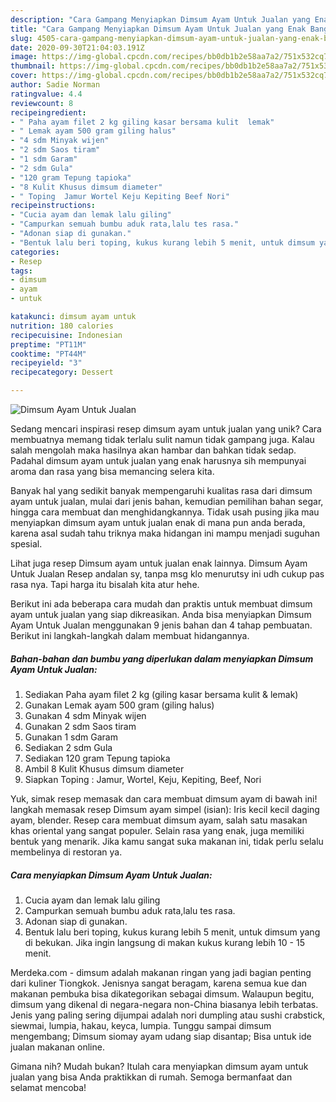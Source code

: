```yaml
---
description: "Cara Gampang Menyiapkan Dimsum Ayam Untuk Jualan yang Enak Banget"
title: "Cara Gampang Menyiapkan Dimsum Ayam Untuk Jualan yang Enak Banget"
slug: 4505-cara-gampang-menyiapkan-dimsum-ayam-untuk-jualan-yang-enak-banget
date: 2020-09-30T21:04:03.191Z
image: https://img-global.cpcdn.com/recipes/bb0db1b2e58aa7a2/751x532cq70/dimsum-ayam-untuk-jualan-foto-resep-utama.jpg
thumbnail: https://img-global.cpcdn.com/recipes/bb0db1b2e58aa7a2/751x532cq70/dimsum-ayam-untuk-jualan-foto-resep-utama.jpg
cover: https://img-global.cpcdn.com/recipes/bb0db1b2e58aa7a2/751x532cq70/dimsum-ayam-untuk-jualan-foto-resep-utama.jpg
author: Sadie Norman
ratingvalue: 4.4
reviewcount: 8
recipeingredient:
- " Paha ayam filet 2 kg giling kasar bersama kulit  lemak"
- " Lemak ayam 500 gram giling halus"
- "4 sdm Minyak wijen"
- "2 sdm Saos tiram"
- "1 sdm Garam"
- "2 sdm Gula"
- "120 gram Tepung tapioka"
- "8 Kulit Khusus dimsum diameter"
- " Toping  Jamur Wortel Keju Kepiting Beef Nori"
recipeinstructions:
- "Cucia ayam dan lemak lalu giling"
- "Campurkan semuah bumbu aduk rata,lalu tes rasa."
- "Adonan siap di gunakan."
- "Bentuk lalu beri toping, kukus kurang lebih 5 menit, untuk dimsum yang di bekukan. Jika ingin langsung di makan kukus kurang lebih 10 - 15 menit."
categories:
- Resep
tags:
- dimsum
- ayam
- untuk

katakunci: dimsum ayam untuk 
nutrition: 180 calories
recipecuisine: Indonesian
preptime: "PT11M"
cooktime: "PT44M"
recipeyield: "3"
recipecategory: Dessert

---
```



![Dimsum Ayam Untuk Jualan](https://img-global.cpcdn.com/recipes/bb0db1b2e58aa7a2/751x532cq70/dimsum-ayam-untuk-jualan-foto-resep-utama.jpg)

Sedang mencari inspirasi resep dimsum ayam untuk jualan yang unik? Cara membuatnya memang tidak terlalu sulit namun tidak gampang juga. Kalau salah mengolah maka hasilnya akan hambar dan bahkan tidak sedap. Padahal dimsum ayam untuk jualan yang enak harusnya sih mempunyai aroma dan rasa yang bisa memancing selera kita.

Banyak hal yang sedikit banyak mempengaruhi kualitas rasa dari dimsum ayam untuk jualan, mulai dari jenis bahan, kemudian pemilihan bahan segar, hingga cara membuat dan menghidangkannya. Tidak usah pusing jika mau menyiapkan dimsum ayam untuk jualan enak di mana pun anda berada, karena asal sudah tahu triknya maka hidangan ini mampu menjadi suguhan spesial.

Lihat juga resep Dimsum ayam untuk jualan enak lainnya. Dimsum Ayam Untuk Jualan Resep andalan sy, tanpa msg klo menurutsy ini udh cukup pas rasa nya. Tapi harga itu bisalah kita atur hehe.


Berikut ini ada beberapa cara mudah dan praktis untuk membuat dimsum ayam untuk jualan yang siap dikreasikan. Anda bisa menyiapkan Dimsum Ayam Untuk Jualan menggunakan 9 jenis bahan dan 4 tahap pembuatan. Berikut ini langkah-langkah dalam membuat hidangannya.

<!--inarticleads1-->

##### Bahan-bahan dan bumbu yang diperlukan dalam menyiapkan Dimsum Ayam Untuk Jualan:

1. Sediakan  Paha ayam filet 2 kg (giling kasar bersama kulit &amp; lemak)
1. Gunakan  Lemak ayam 500 gram (giling halus)
1. Gunakan 4 sdm Minyak wijen
1. Gunakan 2 sdm Saos tiram
1. Gunakan 1 sdm Garam
1. Sediakan 2 sdm Gula
1. Sediakan 120 gram Tepung tapioka
1. Ambil 8 Kulit Khusus dimsum diameter
1. Siapkan  Toping : Jamur, Wortel, Keju, Kepiting, Beef, Nori


Yuk, simak resep memasak dan cara membuat dimsum ayam di bawah ini! langkah memasak resep Dimsum ayam simpel (isian): Iris kecil kecil daging ayam, blender. Resep cara membuat dimsum ayam, salah satu masakan khas oriental yang sangat populer. Selain rasa yang enak, juga memiliki bentuk yang menarik. Jika kamu sangat suka makanan ini, tidak perlu selalu membelinya di restoran ya. 

<!--inarticleads2-->

##### Cara menyiapkan Dimsum Ayam Untuk Jualan:

1. Cucia ayam dan lemak lalu giling
1. Campurkan semuah bumbu aduk rata,lalu tes rasa.
1. Adonan siap di gunakan.
1. Bentuk lalu beri toping, kukus kurang lebih 5 menit, untuk dimsum yang di bekukan. Jika ingin langsung di makan kukus kurang lebih 10 - 15 menit.


Merdeka.com - dimsum adalah makanan ringan yang jadi bagian penting dari kuliner Tiongkok. Jenisnya sangat beragam, karena semua kue dan makanan pembuka bisa dikategorikan sebagai dimsum. Walaupun begitu, dimsum yang dikenal di negara-negara non-China biasanya lebih terbatas. Jenis yang paling sering dijumpai adalah nori dumpling atau sushi crabstick, siewmai, lumpia, hakau, keyca, lumpia. Tunggu sampai dimsum mengembang; Dimsum siomay ayam udang siap disantap; Bisa untuk ide jualan makanan online. 

Gimana nih? Mudah bukan? Itulah cara menyiapkan dimsum ayam untuk jualan yang bisa Anda praktikkan di rumah. Semoga bermanfaat dan selamat mencoba!
